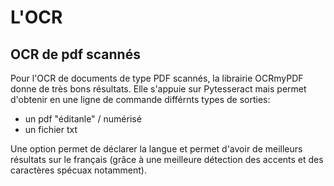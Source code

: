 # L'OCR 


## OCR de pdf scannés 
Pour l'OCR de documents de type PDF scannés, la librairie OCRmyPDF donne de très bons résultats. 
Elle s'appuie sur Pytesseract mais permet d'obtenir en une ligne de commande différnts types de sorties: 
- un pdf "éditanle" / numérisé
- un fichier txt

Une option permet de déclarer la langue et permet d'avoir de meilleurs résultats sur le français (grâce à une meilleure détection des accents et des caractères spécuax notamment). 
